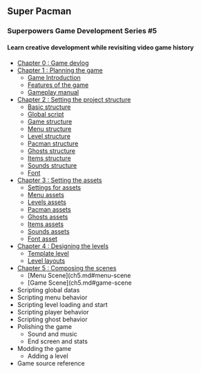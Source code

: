 ## Super Pacman
### Superpowers Game Development Series #5
#### Learn creative development while revisiting video game history

* [Chapter 0 : Game devlog](ch0.md)
* [Chapter 1 : Planning the game](ch1.md)
   * [Game Introduction](ch1.md#game-introduction)
   * [Features of the game](ch1.md#features-of-the-game)
   * [Gameplay manual](ch1.md#gameplay-manual)
* [Chapter 2 : Setting the project structure](ch2.md)
   * [Basic structure](ch2.md#basic-structure)
   * [Global script](ch2.md#global-script)
   * [Game structure](ch2.md#game-structure)
   * [Menu structure](ch2.md#menu-structure)
   * [Level structure](ch2.md#level-structure)
   * [Pacman structure](ch2.md#pacman-structure)
   * [Ghosts structure](ch2.md#ghosts-structure)
   * [Items structure](ch2.md#items-structure)
   * [Sounds structure](ch2.md#sounds-structure)
   * [Font](ch2.md#font)
* [Chapter 3 : Setting the assets](ch3.md)
   * [Settings for assets](ch3.md#settings-for-assets)
   * [Menu assets](ch3.md#menu-assets)
   * [Levels assets](ch3.md#levels-assets)
   * [Pacman assets](ch3.md#pacman-assets)
   * [Ghosts assets](ch3.md#ghosts-assets)
   * [Items assets](ch3.md#items-assets)
   * [Sounds assets](ch3.md#sounds-assets)
   * [Font asset](ch3.md#font-asset)
* [Chapter 4 : Designing the levels](ch4.md)
   * [Template level](ch4.md#template-level)
   * [Level layouts](ch4.md#level-layouts)
* [Chapter 5 : Composing the scenes](ch5.md)
   * [Menu Scene](ch5.md#menu-scene
   * [Game Scene](ch5.md#game-scene
* Scripting global datas
* Scripting menu behavior
* Scripting level loading and start
* Scripting player behavior
* Scripting ghost behavior
* Polishing the game
	* Sound and music
	* End screen and stats
* Modding the game
	* Adding a level
* Game source reference
